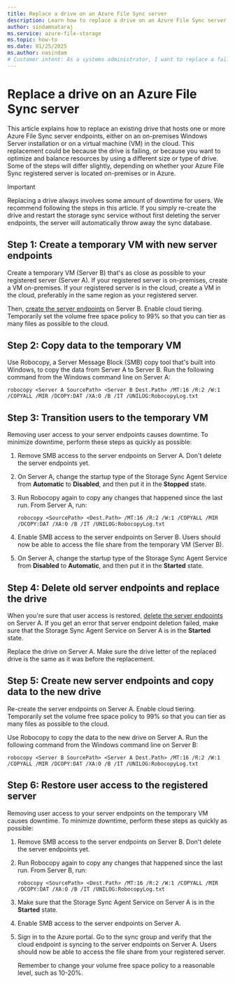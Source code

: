 ```yaml
---
title: Replace a drive on an Azure File Sync server
description: Learn how to replace a drive on an Azure File Sync server because of hardware decommissioning, optimization, or end of support. 
author: sindamnataraj
ms.service: azure-file-storage
ms.topic: how-to
ms.date: 01/25/2025
ms.author: nasindam
# Customer intent: As a systems administrator, I want to replace a failing drive on an Azure File Sync server, so that I can ensure continued access and optimize storage performance while minimizing downtime for users.
---
```


# Replace a drive on an Azure File Sync server

This article explains how to replace an existing drive that hosts one or more Azure File Sync server endpoints, either on an on-premises Windows Server installation or on a virtual machine (VM) in the cloud. This replacement could be because the drive is failing, or because you want to optimize and balance resources by using a different size or type of drive. Some of the steps will differ slightly, depending on whether your Azure File Sync registered server is located on-premises or in Azure.

> [!IMPORTANT]
> Replacing a drive always involves some amount of downtime for users. We recommend following the steps in this article. If you simply re-create the drive and restart the storage sync service without first deleting the server endpoints, the server will automatically throw away the sync database.

## Step 1: Create a temporary VM with new server endpoints

Create a temporary VM (Server B) that's as close as possible to your registered server (Server A). If your registered server is on-premises, create a VM on-premises. If your registered server is in the cloud, create a VM in the cloud, preferably in the same region as your registered server.

Then, [create the server endpoints](file-sync-server-endpoint-create.md) on Server B. Enable cloud tiering. Temporarily set the volume free space policy to 99% so that you can tier as many files as possible to the cloud.

## Step 2: Copy data to the temporary VM

Use Robocopy, a Server Message Block (SMB) copy tool that's built into Windows, to copy the data from Server A to Server B. Run the following command from the Windows command line on Server A:

```console
robocopy <Server A SourcePath> <Server B Dest.Path> /MT:16 /R:2 /W:1 /COPYALL /MIR /DCOPY:DAT /XA:O /B /IT /UNILOG:RobocopyLog.txt
```

## Step 3: Transition users to the temporary VM

Removing user access to your server endpoints causes downtime. To minimize downtime, perform these steps as quickly as possible:

1. Remove SMB access to the server endpoints on Server A. Don't delete the server endpoints yet.
2. On Server A, change the startup type of the Storage Sync Agent Service from **Automatic** to **Disabled**, and then put it in the **Stopped** state.
3. Run Robocopy again to copy any changes that happened since the last run. From Server A, run:
  
    ```console
    robocopy <SourcePath> <Dest.Path> /MT:16 /R:2 /W:1 /COPYALL /MIR /DCOPY:DAT /XA:O /B /IT /UNILOG:RobocopyLog.txt
    ```

4. Enable SMB access to the server endpoints on Server B. Users should now be able to access the file share from the temporary VM (Server B).
5. On Server A, change the startup type of the Storage Sync Agent Service from **Disabled** to **Automatic**, and then put it in the **Started** state.

## Step 4: Delete old server endpoints and replace the drive

When you're sure that user access is restored, [delete the server endpoints](file-sync-server-endpoint-delete.md) on Server A. If you get an error that server endpoint deletion failed, make sure that the Storage Sync Agent Service on Server A is in the **Started** state.

Replace the drive on Server A. Make sure the drive letter of the replaced drive is the same as it was before the replacement.

## Step 5: Create new server endpoints and copy data to the new drive

Re-create the server endpoints on Server A. Enable cloud tiering. Temporarily set the volume free space policy to 99% so that you can tier as many files as possible to the cloud.

Use Robocopy to copy the data to the new drive on Server A. Run the following command from the Windows command line on Server B:

```console
robocopy <Server B SourcePath> <Server A Dest.Path> /MT:16 /R:2 /W:1 /COPYALL /MIR /DCOPY:DAT /XA:O /B /IT /UNILOG:RobocopyLog.txt
```

## Step 6: Restore user access to the registered server

Removing user access to your server endpoints on the temporary VM causes downtime. To minimize downtime, perform these steps as quickly as possible:

1. Remove SMB access to the server endpoints on Server B. Don't delete the server endpoints yet.
2. Run Robocopy again to copy any changes that happened since the last run. From Server B, run:

    ```console
    robocopy <SourcePath> <Dest.Path> /MT:16 /R:2 /W:1 /COPYALL /MIR /DCOPY:DAT /XA:O /B /IT /UNILOG:RobocopyLog.txt
    ```

3. Make sure that the Storage Sync Agent Service on Server A is in the **Started** state.
4. Enable SMB access to the server endpoints on Server A.
5. Sign in to the Azure portal. Go to the sync group and verify that the cloud endpoint is syncing to the server endpoints on Server A. Users should now be able to access the file share from your registered server.

   Remember to change your volume free space policy to a reasonable level, such as 10-20%.
